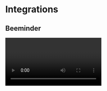 # Integrations

## Beeminder

<Video url="https://www.youtube.com/embed/Y_2F9MOD6Bg" />

### Features

The Beeminder integration lets you track your TaskRatchet activity in Beeminder. You can:

1. Send all new tasks to your default Beeminder goal
2. Send specific tasks to specific goals using `&[goal]` in the task name
3. Send task completions to goals using `*[goal]` in the task name

Examples:
- `Buy groceries` - Sends to your default goal when created
- `Buy groceries &shopping` - Also sends to your "shopping" goal when created  
- `Buy groceries *shopping` - Sends to your "shopping" goal when completed

Each datapoint sent to Beeminder includes:
- Value: Always 1
- Date: When the task was created (or completed for *-tags)
- Comment: Task details including deadline and stakes

#### Enable Beeminder Integration

To enable the integration, first navigate to your account settings.

![Account link](integrations/beeminder-1.png)

Click "Enable Beeminder integration."

![Enable link](integrations/beeminder-2.png)

You'll be redirected to Beeminder's website. Grant TaskRatchet access to your Beeminder account.

![Beeminder permissions](integrations/beeminder-3.png)

You'll be redirected back to your account settings. Add the name of the Beeminder goal you'd like TaskRatchet to post
your new tasks to, then click "Save."

![Integration settings](integrations/beeminder-4.png)

Now, whenever you add a new task, a 1 will be posted to the goal you specified in your account settings.

In addition, you can add a `&goal-name` tag to a task's name to post to a goal on task create, and `*goal-name`
to post to the goal on task complete.

### Further Reading

- [Explain Purpose of the “Task Ratchet App” Integration with Beeminder?](https://forum.beeminder.com/t/explain-purpose-of-the-task-ratchet-app-integration-with-beeminder/10288)
- [TaskRatchet help page at Beeminder](https://help.beeminder.com/article/289-taskratchet)
